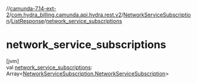 //[camunda-7.14-ext-2](../../../../index.md)/[com.hydra_billing.camunda.api.hydra.rest.v2](../../index.md)/[NetworkServiceSubscription](../index.md)/[ListResponse](index.md)/[network_service_subscriptions](network_service_subscriptions.md)

# network_service_subscriptions

[jvm]\
val [network_service_subscriptions](network_service_subscriptions.md): Array<[NetworkServiceSubscription.NetworkServiceSubscription](../-network-service-subscription/index.md)>
